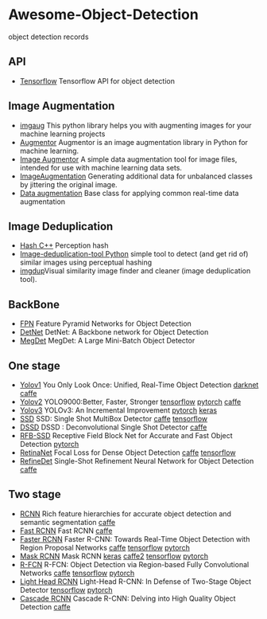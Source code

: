 # Awesome-Object-Detection
object detection records

## API
  - [Tensorflow](https://github.com/tensorflow/models/tree/master/research/object_detection) Tensorflow API for object detection
  
## Image Augmentation
  - [imgaug](https://github.com/aleju/imgaug) This python library helps you with augmenting images for your machine learning projects
  - [Augmentor](https://github.com/mdbloice/Augmentor) Augmentor is an image augmentation library in Python for machine learning.
  - [Image Augmentor](https://github.com/codebox/image_augmentor) A simple data augmentation tool for image files, intended for use with machine learning data sets.
  - [ImageAugmentation](https://github.com/vxy10/ImageAugmentation) Generating additional data for unbalanced classes by jittering the original image.
  - [Data augmentation](http://tflearn.org/data_augmentation/) Base class for applying common real-time data augmentation 

## Image Deduplication
  - [Hash C++](https://github.com/daicoolb/Awesome-Object-Detections/blob/master/sim_hash.cpp) Perception hash
  - [Image-deduplication-tool Python](https://github.com/mk-fg/image-deduplication-tool) simple tool to detect (and get rid of) similar images using perceptual hashing
  - [imgdup](https://github.com/rif/imgdup)Visual similarity image finder and cleaner (image deduplication tool).
  
## BackBone
  - [FPN](http://cn.arxiv.org/pdf/1612.03144.pdf) Feature Pyramid Networks for Object Detection
  - [DetNet](http://cn.arxiv.org/pdf/1804.06215.pdf) DetNet: A Backbone network for Object Detection
  - [MegDet](http://cn.arxiv.org/pdf/1711.07240.pdf) MegDet: A Large Mini-Batch Object Detector

## One stage 
  - [Yolov1](http://cn.arxiv.org/pdf/1506.02640.pdf) You Only Look Once: Unified, Real-Time Object Detection [darknet](https://github.com/pjreddie/darknet) [caffe](https://github.com/xingwangsfu/caffe-yolo)
  - [Yolov2](http://cn.arxiv.org/pdf/1612.08242.pdf) YOLO9000:Better, Faster, Stronger [tensorflow](https://github.com/WojciechMormul/yolo2) [pytorch](https://github.com/longcw/yolo2-pytorch) [caffe](https://github.com/gklz1982/caffe-yolov2)
  - [Yolov3](http://cn.arxiv.org/pdf/1804.02767.pdf) YOLOv3: An Incremental Improvement [pytorch](https://github.com/ayooshkathuria/pytorch-yolo-v3) [keras](https://github.com/qqwweee/keras-yolo3)
  - [SSD](http://cn.arxiv.org/pdf/1512.02325.pdf) SSD: Single Shot MultiBox Detector [caffe](https://github.com/weiliu89/caffe/tree/ssd) [tensorflow](https://github.com/balancap/SSD-Tensorflow)
  - [DSSD](http://cn.arxiv.org/pdf/1701.06659.pdf) DSSD : Deconvolutional Single Shot Detector [caffe](https://github.com/chengyangfu/caffe/tree/dssd)
  - [RFB-SSD](http://cn.arxiv.org/pdf/1711.07767.pdf) Receptive Field Block Net for Accurate and Fast Object Detection [pytorch](https://github.com/ruinmessi/RFBNet)
  - [RetinaNet](http://cn.arxiv.org/pdf/1708.02002.pdf) Focal Loss for Dense Object Detection [caffe](https://github.com/chuanqi305/FocalLoss) [tensorflow](https://github.com/CasiaFan/tensorflow_retinanet)
  - [RefineDet](http://cn.arxiv.org/pdf/1711.06897.pdf) Single-Shot Refinement Neural Network for Object Detection [caffe](https://github.com/sfzhang15/RefineDet)
  
## Two stage
  - [RCNN](http://cn.arxiv.org/pdf/1311.2524.pdf) Rich feature hierarchies for accurate object detection and semantic segmentation [caffe](https://github.com/rbgirshick/rcnn)
  - [Fast RCNN](http://cn.arxiv.org/pdf/1504.08083.pdf) Fast RCNN [caffe](https://github.com/rbgirshick/fast-rcnn)
  - [Faster RCNN](http://cn.arxiv.org/pdf/1506.01497.pdf) Faster R-CNN: Towards Real-Time Object Detection with Region Proposal Networks [caffe](https://github.com/rbgirshick/py-faster-rcnn) [tensorflow](https://github.com/smallcorgi/Faster-RCNN_TF) [pytorch](https://github.com/jwyang/faster-rcnn.pytorch)
  - [Mask RCNN](http://cn.arxiv.org/pdf/1703.06870.pdf) Mask RCNN [keras](https://github.com/matterport/Mask_RCNN) [caffe2](https://github.com/facebookresearch/Detectron) [tensorflow](https://github.com/CharlesShang/FastMaskRCNN) [pytorch](https://github.com/multimodallearning/pytorch-mask-rcnn)
  - [R-FCN](http://cn.arxiv.org/pdf/1605.06409.pdf) R-FCN: Object Detection via Region-based Fully Convolutional Networks [caffe](https://github.com/YuwenXiong/py-R-FCN) [tensorflow](https://github.com/xdever/RFCN-tensorflow) [pytorch](https://github.com/PureDiors/pytorch_RFCN)
  - [Light Head RCNN](http://cn.arxiv.org/pdf/1711.07264.pdf) Light-Head R-CNN: In Defense of Two-Stage Object Detector [tensorflow](https://github.com/zengarden/light_head_rcnn) [pytorch](https://github.com/Sundrops/pytorch-faster-rcnn)
  - [Cascade RCNN](http://cn.arxiv.org/pdf/1712.00726.pdf) Cascade R-CNN: Delving into High Quality Object Detection [caffe](https://github.com/zhaoweicai/cascade-rcnn)
